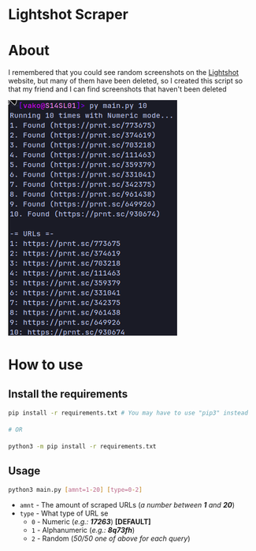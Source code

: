 # Lightshot Scraper
# About
I remembered that you could see random screenshots on
 the [Lightshot](https://prnt.sc/) website,
 but many of them have been deleted, so I created
 this script so that my friend and I can find screenshots
 that haven't been deleted

![showcase](media/showcase.png)

# How to use
## Install the requirements
```bash
pip install -r requirements.txt # You may have to use "pip3" instead

# OR

python3 -m pip install -r requirements.txt
```


## Usage
```bash
python3 main.py [amnt=1-20] [type=0-2]
```

- `amnt` - The amount of scraped URLs (*a number between **1** and **20***)
- `type` - What type of URL se
	+ `0` - Numeric (*e.g.: **17263***) **[DEFAULT]**
	+ `1` - Alphanumeric (*e.g.: **8q73fh***)
	+ `2` - Random (*50/50 one of above for each query*)
